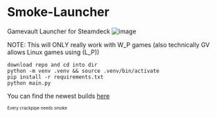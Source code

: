 # Smoke-Launcher
 Gamevault Launcher for Steamdeck
![image](https://github.com/user-attachments/assets/ba72d18d-7d20-4427-ac9d-1bdb2fac604a)

NOTE: This will ONLY really work with W_P games (also technically GV allows Linux games using (L_P))

```
download repo and cd into dir
python -m venv .venv && source .venv/bin/activate
pip install -r requirements.txt
python main.py
```

You can find the newest builds [here](https://github.com/Toylerrr/Smoke-Launcher/actions/workflows/Pyinstaller.yml) 

<sup><sub>Every crackpipe needs smoke</sub></sup>
